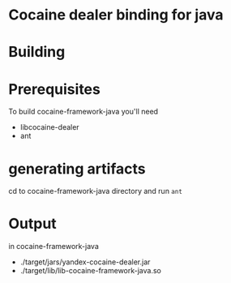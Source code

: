Cocaine dealer binding for java
===============

Building
====================

Prerequisites
====================
To build cocaine-framework-java you'll need

* libcocaine-dealer
* ant

generating artifacts
====================


cd to cocaine-framework-java directory
and run `ant`

Output
====================
in cocaine-framework-java

* ./target/jars/yandex-cocaine-dealer.jar
* ./target/lib/lib-cocaine-framework-java.so
